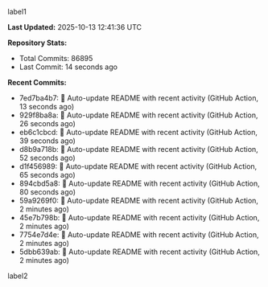 
label1 
<!-- ACTIVITY_START -->
**Last Updated:** 2025-10-13 12:41:36 UTC

**Repository Stats:**
- Total Commits: 86895
- Last Commit: 14 seconds ago

**Recent Commits:**
- 7ed7ba4b7: 🤖 Auto-update README with recent activity (GitHub Action, 13 seconds ago)
- 929f8ba8a: 🤖 Auto-update README with recent activity (GitHub Action, 26 seconds ago)
- eb6c1cbcd: 🤖 Auto-update README with recent activity (GitHub Action, 39 seconds ago)
- d8b9a718b: 🤖 Auto-update README with recent activity (GitHub Action, 52 seconds ago)
- d1f456989: 🤖 Auto-update README with recent activity (GitHub Action, 65 seconds ago)
- 894cbd5a8: 🤖 Auto-update README with recent activity (GitHub Action, 80 seconds ago)
- 59a9269f0: 🤖 Auto-update README with recent activity (GitHub Action, 2 minutes ago)
- 45e7b798b: 🤖 Auto-update README with recent activity (GitHub Action, 2 minutes ago)
- 7754e7d4e: 🤖 Auto-update README with recent activity (GitHub Action, 2 minutes ago)
- 5dbb639ab: 🤖 Auto-update README with recent activity (GitHub Action, 2 minutes ago)
<!-- ACTIVITY_END -->

label2
